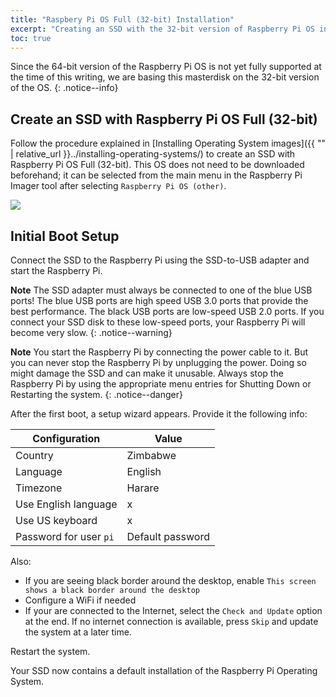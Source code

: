 ```yaml
---
title: "Raspbery Pi OS Full (32-bit) Installation"
excerpt: "Creating an SSD with the 32-bit version of Raspberry Pi OS including a desktop and recommended applications"
toc: true
---
```


Since the 64-bit version of the Raspberry Pi OS is not yet fully supported at the time of this writing, we are basing this masterdisk on the 32-bit version of the OS. 
{: .notice--info}


## Create an SSD with Raspberry Pi OS Full (32-bit)

Follow the procedure explained in [Installing Operating System images]({{ "" | relative_url }}../installing-operating-systems/) to create an SSD with Raspberry Pi OS Full (32-bit). This OS does not need to be downloaded beforehand; it can be selected from the main menu in the Raspberry Pi Imager tool after selecting `Raspberry Pi OS (other)`. 

![](/assets/pictures/rpios-32bit-full) 


## Initial Boot Setup

Connect the SSD to the Raspberry Pi using the SSD-to-USB adapter and start the Raspberry Pi.

**Note** The SSD adapter must always be connected to one of the blue USB ports! The blue USB ports are high speed USB 3.0 ports that provide the best performance. The black USB ports are low-speed USB 2.0 ports. If you connect your SSD disk to these low-speed ports, your Raspberry Pi will become very slow. 
{: .notice--warning}


**Note** You start the Raspberry Pi by connecting the power cable to it. But you can never stop the Raspberry Pi by unplugging the power. Doing so might damage the SSD and can make it unusable. Always stop the Raspberry Pi by using the appropriate menu entries for Shutting Down or Restarting the system.
{: .notice--danger}

After the first boot, a setup wizard appears. Provide it the following info:

| Configuration | Value |
| --- | --- |
| Country | Zimbabwe |
| Language | English |
| Timezone | Harare |
| Use English language | x |
| Use US keyboard | x |
| Password for user `pi` | Default password |

Also:
- If you are seeing black border around the desktop, enable `This screen shows a black border around the desktop` 
- Configure a WiFi if needed
- If your are connected to the Internet, select the `Check and Update` option at the end. If no internet connection is available, press `Skip` and update the system at a later time.

Restart the system.

Your SSD now contains a default installation of the Raspberry Pi Operating System.

